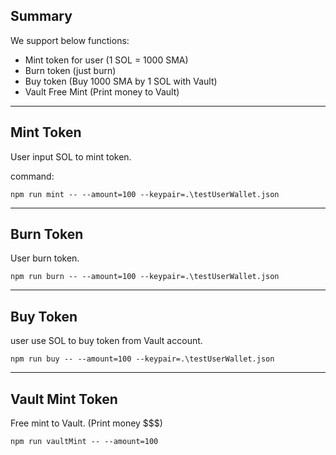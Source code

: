 ## Summary

We support below functions:
- Mint token for user (1 SOL = 1000 SMA)
- Burn token (just burn)
- Buy token (Buy 1000 SMA by 1 SOL with Vault)
- Vault Free Mint (Print money to Vault)

-----


## Mint Token

User input SOL to mint token.

command:

`npm run mint -- --amount=100 --keypair=.\testUserWallet.json`

------

## Burn Token

User burn token.

`npm run burn -- --amount=100 --keypair=.\testUserWallet.json`

------

## Buy Token

user use SOL to buy token from Vault account.

`npm run buy -- --amount=100 --keypair=.\testUserWallet.json`

------

## Vault Mint Token

Free mint to Vault. (Print money $$$)

`npm run vaultMint -- --amount=100`
